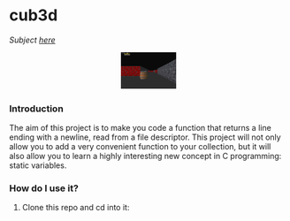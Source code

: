# cub3d
_Subject [here](../subjects/cub3d.subject.pdf)_

<p align="center"> 
<img  width="100" src="../assets/screenshot.png">
</p>


### Introduction
The aim of this project is to make you code a function that returns a line
ending with a newline, read from a file descriptor.
This project will not only allow you to add a very convenient function to your collection,
but it will also allow you to learn a highly interesting new concept in C programming:
static variables.

### How do I use it?
1. Clone this repo and cd into it:
